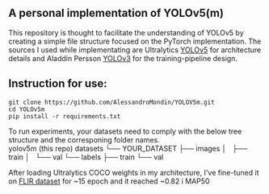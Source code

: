 ## A personal implementation of YOLOv5(m)

This repository is thought to facilitate the understanding of YOLOv5 by creating a simple file structure focused on the PyTorch implementation.
The sources I used while implementating are Ultralytics <a href="https://github.com/ultralytics/yolov5" target="_blank">YOLOv5</a> for architecture details and Aladdin Persson <a href="https://github.com/aladdinpersson/Machine-Learning-Collection/tree/master/ML/Pytorch/object_detection/YOLOv3" target="_blank">YOLOv3</a> for the training-pipeline design.<br> 

## Instruction for use:

    git clone https://github.com/AlessandroMondin/YOLOV5m.git
    cd YOLOv5m
    pip install -r requirements.txt

To run experiments, your datasets need to comply with the below tree structure and the corresponing folder names. <br> 
yolov5m (this repo)
datasets
└── YOUR_DATASET
    ├── images
    │   ├── train
    │   └── val
    └── labels
        ├── train
        └── val <br> 


After loading Ultralytics COCO weights in my architecture, I've fine-tuned it on <a href="https://universe.roboflow.com/thermal-imaging-0hwfw/flir-data-set/dataset/14">FLIR dataset<a/> for ~15 epoch and it reached ~0.82 i MAP50
